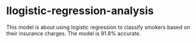 # llogistic-regression-analysis
This  model is about using logistic regression to classify smokers based on their insurance charges. The model is 91.8% accurate.

